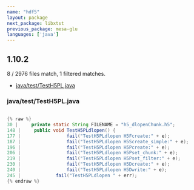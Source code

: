 ```yaml
---
name: "hdf5"
layout: package
next_package: libxtst
previous_package: mesa-glu
languages: ['java']
---
```

## 1.10.2
8 / 2976 files match, 1 filtered matches.

 - [java/test/TestH5PL.java](#javatesttesth5pljava)

### java/test/TestH5PL.java

```java

{% raw %}
30 |     private static String FILENAME = "h5_dlopenChunk.h5";
148 |     public void TestH5PLdlopen() {
177 |                 fail("TestH5PLdlopen H5Fcreate:" + e);
187 |                 fail("TestH5PLdlopen H5Screate_simple:" + e);
196 |                 fail("TestH5PLdlopen H5Pcreate:" + e);
206 |                 fail("TestH5PLdlopen H5Pset_chunk:" + e);
219 |                 fail("TestH5PLdlopen H5Pset_filter:" + e);
230 |                 fail("TestH5PLdlopen H5Dcreate:" + e);
240 |                 fail("TestH5PLdlopen H5Dwrite:" + e);
245 |             fail("TestH5PLdlopen " + err);
{% endraw %}

```